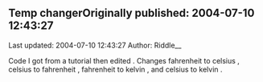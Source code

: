 ## Temp changerOriginally published: 2004-07-10 12:43:27 
Last updated: 2004-07-10 12:43:27 
Author: Riddle__  
 
Code I got from a tutorial then edited . Changes fahrenheit to celsius , celsius to fahrenheit , fahrenheit to kelvin , and celsius to kelvin .